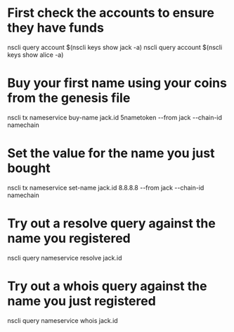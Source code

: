 # First check the accounts to ensure they have funds
nscli query account $(nscli keys show jack -a)
nscli query account $(nscli keys show alice -a)

# Buy your first name using your coins from the genesis file
nscli tx nameservice buy-name jack.id 5nametoken --from jack --chain-id namechain

# Set the value for the name you just bought
nscli tx nameservice set-name jack.id 8.8.8.8 --from jack --chain-id namechain

# Try out a resolve query against the name you registered
nscli query nameservice resolve jack.id

# Try out a whois query against the name you just registered
nscli query nameservice whois jack.id